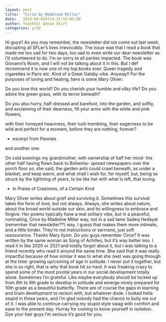 ```yaml
---
layout: post
title:  "Circe by Madeline Miller"
date:   2024-04-024T14:25:52-05:00
author: Youthful Denim Skirt
categories: yr24
---
```

Hi guys!! As you may remember, the newsletter did not come out last week, disrupting all SFLer’s lives irrevocably.  The issue was that I read a book that made me too sad for two days, too sad to even write our dear newsletter as I’d volunteered to do. I’m so sorry to all parties impacted. The book was Giovanni’s Room, and I will not be talking about it in this. But I def recommend it is now one of my top books ever. Queer tragedy and cigarettes in Paris etc. Kind of a Great Gatsby vibe. Anyway!!
For the purposes of loving and healing, here is some Mary Oliver:

Do you love this world?
Do you cherish your humble and silky life?
Do you adore the green grass, with its terror beneath?

Do you also hurry, half-dressed and barefoot, into the garden,
and softly,
and exclaiming of their dearness,
fill your arms with the white and pink flowers,

with their honeyed heaviness, their lush trembling,
their eagerness
to be wild and perfect for a moment, before they are
nothing, forever?

- excerpt from Peonies

and another one:

On cold evenings
my grandmother,
with ownership of half her mind-
the other half having flown back to Bohemia-
spread newspapers over the porch floor
so, she said, the garden ants could crawl beneath,
as under a blanket, and keep warm,
and what shall I wish for, for myself,
but, being so struck by the lightning of years,
to be like her with what is left, that loving.

- In Praise of Craziness, of a Certain Kind

Mary Oliver writes about grief and surviving it. Sometimes this survival takes the form of love, but not always. Always, she writes about nature, about the broad world outside our skin, and its willingness to embrace and forgive. Her poems typically have a real solitary vibe, but in a peaceful, ruminating, Circe by Madeline Miller way, not in a sad lame Sadeq Hedayat (remember that newsletter??) way. I guess that makes them more intimate, and a little kinder. They’re not instructions or sermons, just soft reassurance. Thanks Mary ilysm.
Do you guys remember Circe? It was written by the same woman as Song of Achilles, but it’s way better imo. I read it in like 2020 or 2021 and totally forgot about it, but I was talking to a friend recently who read it around the same time. She said that it was really impactful because of how similar it was to what she (we) was going through at the time: growing up/coming of age in solitude. I never put it together, but she is so right, that is why that book hit so hard. It was freaking crazy to spend some of the most pivotal years in our social development totally alone. Sometimes I’m grateful. Like maybe everybody should be locked up from 8th to 9th grade to develop in solitude and emerge nicely prepared for 10th grade as a beautiful butterfly. There are of course the gaps in learning and brain development to reckon with, but whatever dude. I looked hella stupid in those years, and I’m glad nobody had the chance to bully me out of it. I was able to continue carrying my stupid style swag with comfort and ease to the present day. Hurray for coming to know yourself in isolation. Dye your hair guys I’m serious it’s good for you. 


